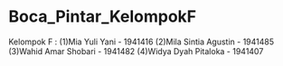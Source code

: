 # Boca_Pintar_KelompokF
Kelompok F : (1)Mia Yuli Yani - 1941416 (2)Mila Sintia Agustin - 1941485 (3)Wahid Amar Shobari - 1941482 (4)Widya Dyah Pitaloka - 1941407

